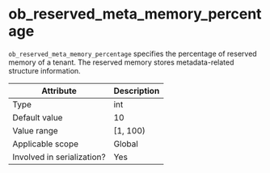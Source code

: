 # ob_reserved_meta_memory_percentage

`ob_reserved_meta_memory_percentage` specifies the percentage of reserved memory of a tenant. The reserved memory stores metadata-related structure information.

| **Attribute** | **Description** |
|---------|----------|
| Type | int |
| Default value | 10 |
| Value range | \[1, 100) |
| Applicable scope | Global |
| Involved in serialization? | Yes |
